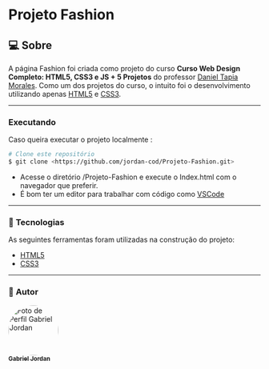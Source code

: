 # **Projeto Fashion**

## :computer: Sobre

A página Fashion foi criada como projeto do curso <strong>Curso Web Design Completo: HTML5, CSS3 e JS + 5 Projetos</strong> do professor <a href="">Daniel Tapia Morales</a>.
Como um dos projetos do curso, o intuito foi o desenvolvimento utilizando apenas <a href="https://developer.mozilla.org/pt-BR/docs/Web/HTML/HTML5">HTML5</a> e <a href="https://developer.mozilla.org/pt-BR/docs/Archive/CSS3">CSS3</a>.

---
### Executando

Caso queira executar o projeto localmente :
```bash
# Clone este repositório
$ git clone <https://github.com/jordan-cod/Projeto-Fashion.git>
```
* Acesse o diretório /Projeto-Fashion e execute o Index.html com o navegador que preferir.
* É bom ter um editor para trabalhar com código como [VSCode](https://code.visualstudio.com/)

---
### :hammer: **Tecnologias**

As seguintes ferramentas foram utilizadas na construção do projeto:

- [HTML5](https://developer.mozilla.org/pt-BR/docs/Web/HTML/HTML5)
- [CSS3](https://developer.mozilla.org/pt-BR/docs/Archive/CSS3)
---
### :boy: **Autor**

<a href="https://github.com/jordan-cod">
 <img style="border-radius: 50%;" src="https://avatars.githubusercontent.com/u/79179555?v=4" width="100px;" alt="Foto de Perfil Gabriel Jordan"/>
 <br />
 <sub><b>Gabriel Jordan</b></sub></a>

